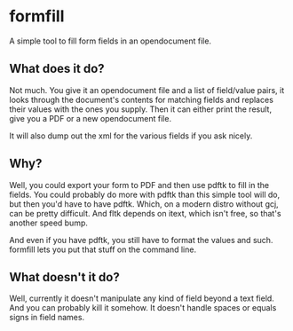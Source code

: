 # formfill
A simple tool to fill form fields in an opendocument file.

## What does it do?
Not much.  You give it an opendocument file and a list of field/value pairs, it
looks through the document's contents for matching fields and replaces their
values with the ones you supply.  Then it can either print the result, give you
a PDF or a new opendocument file.

It will also dump out the xml for the various fields if you ask nicely.

## Why?
Well, you could export your form to PDF and then use pdftk to fill in the
fields.  You could probably do more with pdftk than this simple tool will do,
but then you'd have to have pdftk.  Which, on a modern distro without gcj, can
be pretty difficult.  And fltk depends on itext, which isn't free, so that's
another speed bump.

And even if you have pdftk, you still have to format the values and such.
formfill lets you put that stuff on the command line.

## What doesn't it do?
Well, currently it doesn't manipulate any kind of field beyond a text field.
And you can probably kill it somehow.  It doesn't handle spaces or equals signs
in field names.
